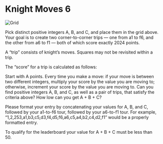 # Knight Moves 6

![Grid](https://www.janestreet.com/puzzles/october-2024.png)

Pick distinct positive integers A, B, and C, and place them in the grid above. Your goal is to create two corner-to-corner trips — one from a1 to f6, and the other from a6 to f1 — both of which score exactly 2024 points.

A “trip” consists of knight’s moves. Squares may not be revisited within a trip.

The “score” for a trip is calculated as follows:

Start with A points.
Every time you make a move:
if your move is between two different integers, multiply your score by the value you are moving to;
otherwise, increment your score by the value you are moving to.
Can you find positive integers A, B, and C, as well as a pair of trips, that satisfy the criteria above? How low can you get A + B + C?

Please format your entry by concatenating your values for A, B, and C, followed by your a1-to-f6 tour, followed by your a6-to-f1 tour. For example, “1,2,253,a1,b3,c5,d3,f4,d5,f6,a6,c5,a4,b2,c4,d2,f1” would be a properly formatted entry.

To qualify for the leaderboard your value for A + B + C must be less than 50.